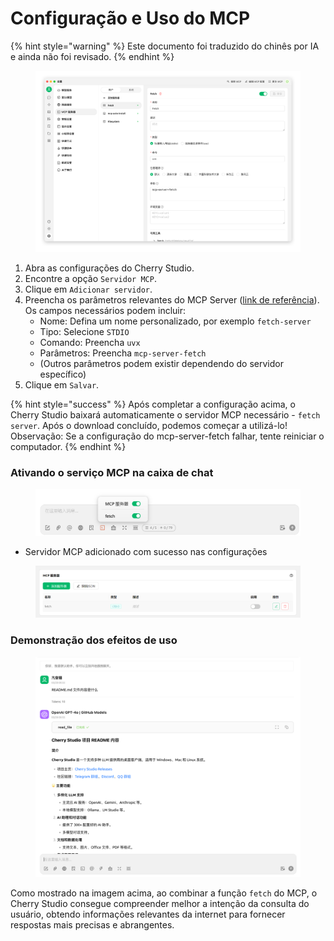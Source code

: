 # Configuração e Uso do MCP


{% hint style="warning" %}
Este documento foi traduzido do chinês por IA e ainda não foi revisado.
{% endhint %}




<figure><img src="../../.gitbook/assets/image (8) (1).png" alt=""><figcaption></figcaption></figure>

1.  Abra as configurações do Cherry Studio.
2.  Encontre a opção `Servidor MCP`.
3.  Clique em `Adicionar servidor`.
4.  Preencha os parâmetros relevantes do MCP Server ([link de referência](https://github.com/modelcontextprotocol/servers/tree/main/src/fetch)). Os campos necessários podem incluir:
    *   Nome: Defina um nome personalizado, por exemplo `fetch-server`
    *   Tipo: Selecione `STDIO`
    *   Comando: Preencha `uvx`
    *   Parâmetros: Preencha `mcp-server-fetch`
    *   (Outros parâmetros podem existir dependendo do servidor específico)
5.  Clique em `Salvar`.

{% hint style="success" %}
Após completar a configuração acima, o Cherry Studio baixará automaticamente o servidor MCP necessário - `fetch server`. Após o download concluído, podemos começar a utilizá-lo! Observação: Se a configuração do mcp-server-fetch falhar, tente reiniciar o computador.
{% endhint %}

### Ativando o serviço MCP na caixa de chat

<figure><img src="../../.gitbook/assets/MCP-输入框按钮示例.png" alt=""><figcaption></figcaption></figure>

*   Servidor MCP adicionado com sucesso nas configurações

<figure><img src="../../.gitbook/assets/MCP服务器示例.png" alt=""><figcaption></figcaption></figure>

### **Demonstração dos efeitos de uso**

<figure><img src="../../.gitbook/assets/image (1) (1) (1) (1) (1) (1).png" alt=""><figcaption></figcaption></figure>

Como mostrado na imagem acima, ao combinar a função `fetch` do MCP, o Cherry Studio consegue compreender melhor a intenção da consulta do usuário, obtendo informações relevantes da internet para fornecer respostas mais precisas e abrangentes.